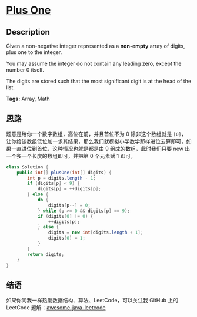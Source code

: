 # [Plus One][title]

## Description

Given a non-negative integer represented as a **non-empty** array of digits, plus one to the integer.

You may assume the integer do not contain any leading zero, except the number 0 itself.

The digits are stored such that the most significant digit is at the head of the list.

**Tags:** Array, Math


## 思路

题意是给你一个数字数组，高位在前，并且首位不为 0 除非这个数组就是 `[0]`，让你给该数组低位加一求其结果，那么我们就模拟小学数学那样进位去算即可，如果一直进位到首位，这种情况也就是都是由 9 组成的数组，此时我们只要 new 出一个多一个长度的数组即可，并把第 0 个元素赋 1 即可。

```java
class Solution {
    public int[] plusOne(int[] digits) {
        int p = digits.length - 1;
        if (digits[p] < 9) {
            digits[p] = ++digits[p];
        } else {
            do {
                digits[p--] = 0;
            } while (p >= 0 && digits[p] == 9);
            if (digits[0] != 0) {
                ++digits[p];
            } else {
                digits = new int[digits.length + 1];
                digits[0] = 1;
            }
        }
        return digits;
    }
}
```


## 结语

如果你同我一样热爱数据结构、算法、LeetCode，可以关注我 GitHub 上的 LeetCode 题解：[awesome-java-leetcode][ajl]



[title]: https://leetcode.com/problems/plus-one
[ajl]: https://github.com/Blankj/awesome-java-leetcode
